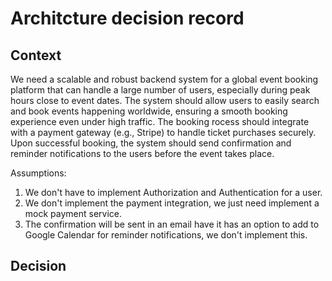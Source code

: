 # Architcture decision record

## Context

We need a scalable and robust backend system for a global event booking platform that can handle a large number of users, especially during peak hours close to event dates. The system should allow users to easily search and book events happening worldwide, ensuring a smooth booking experience even under high traffic. The booking rocess should integrate with a payment gateway (e.g., Stripe) to handle ticket purchases securely. Upon successful booking, the system should send confirmation and  reminder notifications to the users before the event takes place.

Assumptions:

1. We don't have to implement Authorization and Authentication for a user.
2. We don't implement the payment integration, we just need implement a mock payment service.
3. The confirmation will be sent in an email have it has an option to add to Google Calendar for reminder notifications, we don't implement this.

## Decision

